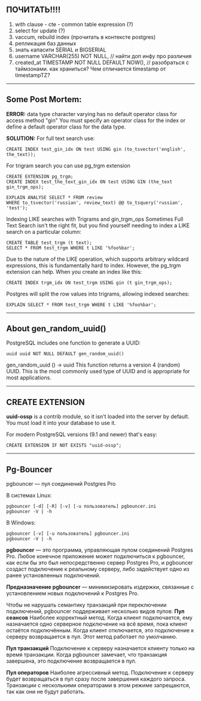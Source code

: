 ## ПОЧИТАТЬ!!!!
1. with clause - cte - common table expression (?)
2. select for update (?)
3. vaccum, rebuild index (прочитать в контексте postgres)
4. репликация баз данных
5. знать капасити SERIAL и BIGSERIAL
6. username VARCHAR(255) NOT NULL, // найти доп инфу про различия
7. created_at TIMESTAMP NOT NULL DEFAULT NOW(), // разобраться с таймзонами. как храниться? Чем отличается timestamp от timestampTZ?

---

## Some Post Mortem:
**ERROR:**
data type character varying has no default operator class for access method "gin"
You must specify an operator class for the index or define a default operator class for the data type.

**SOLUTION:**
For full text search use:
```postgresql
CREATE INDEX test_gin_idx ON test USING gin (to_tsvector('english', the_text));
```

For trigram search you can use pg_trgm extension
```postgresql
CREATE EXTENSION pg_trgm;
CREATE INDEX test_the_text_gin_idx ON test USING GIN (the_text gin_trgm_ops);
```

```postgresql
EXPLAIN ANALYSE SELECT * FROM review
WHERE to_tsvector('russian', review_text) @@ to_tsquery('russian', 'test');
```

Indexing LIKE searches with Trigrams and gin_trgm_ops
Sometimes Full Text Search isn't the right fit, but you find yourself needing to index a LIKE search on a particular column:

```postgresql
CREATE TABLE test_trgm (t text);
SELECT * FROM test_trgm WHERE t LIKE '%foo%bar';
```

Due to the nature of the LIKE operation, which supports arbitrary wildcard expressions, this is fundamentally hard to index. 
However, the pg_trgm extension can help. When you create an index like this:

```postgresql
CREATE INDEX trgm_idx ON test_trgm USING gin (t gin_trgm_ops);
```
Postgres will split the row values into trigrams, allowing indexed searches:

```postgresql
EXPLAIN SELECT * FROM test_trgm WHERE t LIKE '%foo%bar';
```

--- 

## About gen_random_uuid()
PostgreSQL includes one function to generate a UUID:
```postgresql
uuid uuid NOT NULL DEFAULT gen_random_uuid()
```
gen_random_uuid () → uuid
This function returns a version 4 (random) UUID. This is the most commonly used type of UUID and is appropriate for most applications.

---
## CREATE EXTENSION

**uuid-ossp** is a contrib module, so it isn't loaded into the server by default. 
You must load it into your database to use it.

For modern PostgreSQL versions (9.1 and newer) that's easy:
```postgresql
CREATE EXTENSION IF NOT EXISTS "uuid-ossp";
```

--- 

## Pg-Bouncer

pgbouncer — пул соединений Postgres Pro

В системах Linux:
```
pgbouncer [-d] [-R] [-v] [-u пользователь] pgbouncer.ini
pgbouncer -V | -h
```
В Windows:
```
pgbouncer [-v] [-u пользователь] pgbouncer.ini
pgbouncer -V | -h
```
**pgbouncer** — это программа, управляющая пулом соединений Postgres Pro. Любое конечное приложение может подключиться к pgbouncer, как если бы это был непосредственно сервер Postgres Pro, и pgbouncer создаст подключение к реальному серверу, либо задействует одно из ранее установленных подключений.

**Предназначение pgbouncer** — минимизировать издержки, связанные с установлением новых подключений к Postgres Pro.

Чтобы не нарушать семантику транзакций при переключении подключений, pgbouncer поддерживает несколько видов пулов:
**Пул сеансов**
Наиболее корректный метод. Когда клиент подключается, ему назначается одно серверное подключение на всё время, пока клиент остаётся подключённым. Когда клиент отключается, это подключение к серверу возвращается в пул. Этот метод работает по умолчанию.

**Пул транзакций**
Подключение к серверу назначается клиенту только на время транзакции. Когда pgbouncer замечает, что транзакция завершена, это подключение возвращается в пул.

**Пул операторов**
Наиболее агрессивный метод. Подключение к серверу будет возвращаться в пул сразу после завершения каждого запроса. Транзакции с несколькими операторами в этом режиме запрещаются, так как они не будут работать.


